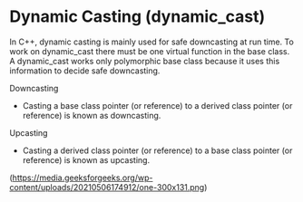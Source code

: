 # Dynamic Casting (dynamic_cast)

In C++, dynamic casting is mainly used for safe downcasting at run time. To work on dynamic_cast there must be one virtual function in the base class. A dynamic_cast works only polymorphic base class because it uses this information to decide safe downcasting.

Downcasting
- Casting a base class pointer (or reference) to a derived class pointer (or reference) is known as downcasting.

Upcasting
- Casting a derived class pointer (or reference) to a base class pointer (or reference) is known as upcasting.

(https://media.geeksforgeeks.org/wp-content/uploads/20210506174912/one-300x131.png)
